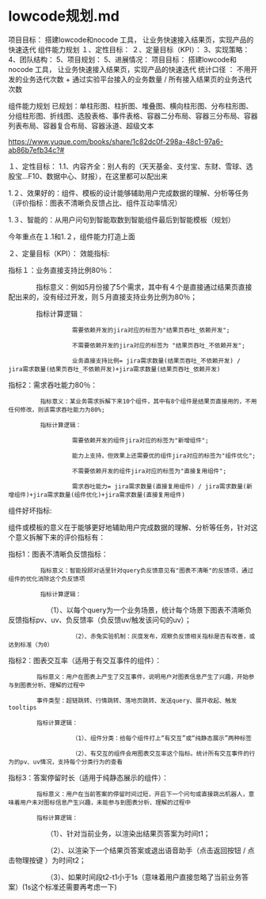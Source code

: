# lowcode规划.md


项目目标： 搭建lowcode和nocode 工具， 让业务快速接入结果页，实现产品的快速迭代
组件能力规划
１、定性目标：
２、定量目标（KPI）：
3、实现策略：
4、团队结构：
5、项目规划：
5、进展情况：
项目目标： 搭建lowcode和nocode 工具， 让业务快速接入结果页，实现产品的快速迭代
统计口径 ： 不用开发的业务迭代次数  + 通过实验平台接入的业务数量 / 所有接入结果页的业务迭代次数 



组件能力规划
已规划：单柱形图、柱折图、堆叠图、横向柱形图、分布柱形图、分组柱形图、折线图、选股表格、事件表格、容器二分布局、容器三分布局、容器列表布局、容器复合布局、容器泳道、超级文本

https://www.yuque.com/books/share/1c82dc0f-298a-48c1-97a6-ab86b7efb34c?# 



１、定性目标：
1.1、内容齐全：别人有的（天天基金、支付宝、东财、雪球、选股宝...F10、数据中心、财报），在这里都可以配出来

1.２、效果好的：组件、模板的设计能够辅助用户完成数据的理解、分析等任务（评价指标：图表不清晰负反馈占比、组件互动率情况）

1.３、智能的：从用户问句到智能取数到智能组件最后到智能模板（规划）

今年重点在１.1和1.２，组件能力打造上面

２、定量目标（KPI）：
效能指标:

指标１：业务直接支持比例80％：

　　　　指标意义：例如5月份接了5个需求，其中有４个是直接通过结果页直接配出来的，没有经过开发，则５月直接支持业务比例为80％；

　　　　指标计算逻辑：

                      需要依赖开发的jira对应的标签为"结果页吞吐_依赖开发";

                      不需要依赖开发的jira对应的标签为 "结果页吞吐_不依赖开发";

                      业务直接支持比例= jira需求数量(结果页吞吐_不依赖开发) / jira需求数量(结果页吞吐_不依赖开发)+jira需求数量(结果页吞吐_依赖开发)

指标2：需求吞吐能力80％：

             指标意义：某业务需求拆解下来10个组件，其中有8个组件是结果页直接用的，不用任何修改，则该需求吞吐能力为80%;

             指标计算逻辑：

                      需要依赖开发的组件jira对应的标签为"新增组件";

                      能力上支持，但效果上还需要优的组件jira对应的标签为"组件优化";

                      不需要依赖开发的组件jira对应的标签为"直接复用组件";

                      需求吞吐能力= jira需求数量(直接复用组件) / jira需求数量(新增组件)+jira需求数量(组件优化)+jira需求数量(直接复用组件)

组件好坏指标:

组件或模板的意义在于能够更好地辅助用户完成数据的理解、分析等任务，针对这个意义拆解下来的评价指标有：

指标1：图表不清晰负反馈指标：

             指标意义：智能投顾对话里针对query负反馈意见有"图表不清晰"的反馈项，通过组件的优化消除这个负反馈项

             指标计算逻辑：

　　　　　　（1）、以每个query为一个业务场景，统计每个场景下图表不清晰负反馈指标pv、uv、负反馈率（负反馈uv/触发该问句的uv）；

                      （2）、赤兔实验机制：灰度发布，观察负反馈相关指标是否有改善，或达到标准（为0）

指标2：图表交互率（适用于有交互事件的组件）：

            指标意义：用户在图表上产生了交互事件，说明用户对图表信息产生了兴趣，开始参与到图表分析、理解的过程中

            事件类型：超链跳转、行情跳转、落地页跳转、发送query、展开收起、触发tooltips

            指标计算逻辑：

                      （1）、组件分类：给每个组件打上“有交互”或“纯静态展示”两种标签

                      （2）、有交互的组件会用图表交互率这个指标。统计所有交互事件的行为的pv、uv情况，支持每个分类行为的查看

指标3：答案停留时长（适用于纯静态展示的组件）：

            指标意义：用户在当前答案的停留时间过短，开启下一个问句或直接跳出机器人，意味着用户未对图标信息产生兴趣，未能参与到图表分析、理解的过程中

            指标计算逻辑：

　　　　　　（1）、针对当前业务，以渲染出结果页答案为时间t1；

　　　　　　（2）、以渲染下一个结果页答案或退出语音助手（点击返回按钮 / 点击物理按键 ）为时间t2；

　　　　　　（3）、如果时间段t2-t1小于1s（意味着用户直接忽略了当前业务答案）(1s这个标准还需要再考虑一下)